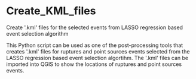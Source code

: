 # Create_KML_files
Create '.kml' files for the selected events from LASSO regression based event selection algorithm

This Python script can be used as one of the post-processing tools that creates '.kml' files for ruptures and point sources events selected from the LASSO regression based event selection algortihm. The '.kml' files can be imported into QGIS to show the locations of ruptures and point sources events.

